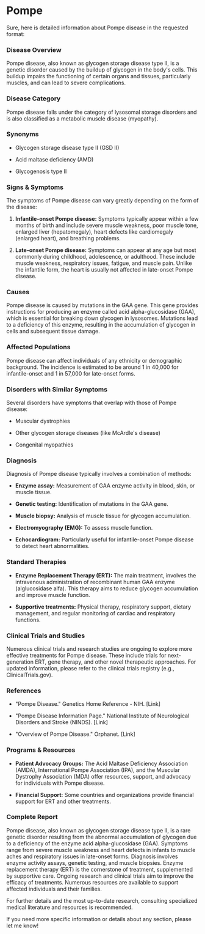 # Pompe
Sure, here is detailed information about Pompe disease in the requested format:

### Disease Overview
Pompe disease, also known as glycogen storage disease type II, is a genetic disorder caused by the buildup of glycogen in the body's cells. This buildup impairs the functioning of certain organs and tissues, particularly muscles, and can lead to severe complications.

### Disease Category
Pompe disease falls under the category of lysosomal storage disorders and is also classified as a metabolic muscle disease (myopathy).

### Synonyms
- Glycogen storage disease type II (GSD II)
- Acid maltase deficiency (AMD)
- Glycogenosis type II

### Signs & Symptoms
The symptoms of Pompe disease can vary greatly depending on the form of the disease:
1. **Infantile-onset Pompe disease:** Symptoms typically appear within a few months of birth and include severe muscle weakness, poor muscle tone, enlarged liver (hepatomegaly), heart defects like cardiomegaly (enlarged heart), and breathing problems.
2. **Late-onset Pompe disease:** Symptoms can appear at any age but most commonly during childhood, adolescence, or adulthood. These include muscle weakness, respiratory issues, fatigue, and muscle pain. Unlike the infantile form, the heart is usually not affected in late-onset Pompe disease.

### Causes
Pompe disease is caused by mutations in the GAA gene. This gene provides instructions for producing an enzyme called acid alpha-glucosidase (GAA), which is essential for breaking down glycogen in lysosomes. Mutations lead to a deficiency of this enzyme, resulting in the accumulation of glycogen in cells and subsequent tissue damage.

### Affected Populations
Pompe disease can affect individuals of any ethnicity or demographic background. The incidence is estimated to be around 1 in 40,000 for infantile-onset and 1 in 57,000 for late-onset forms.

### Disorders with Similar Symptoms
Several disorders have symptoms that overlap with those of Pompe disease:
- Muscular dystrophies
- Other glycogen storage diseases (like McArdle's disease)
- Congenital myopathies

### Diagnosis
Diagnosis of Pompe disease typically involves a combination of methods:
- **Enzyme assay:** Measurement of GAA enzyme activity in blood, skin, or muscle tissue.
- **Genetic testing:** Identification of mutations in the GAA gene.
- **Muscle biopsy:** Analysis of muscle tissue for glycogen accumulation.
- **Electromyography (EMG):** To assess muscle function.
- **Echocardiogram:** Particularly useful for infantile-onset Pompe disease to detect heart abnormalities.

### Standard Therapies
- **Enzyme Replacement Therapy (ERT):** The main treatment, involves the intravenous administration of recombinant human GAA enzyme (alglucosidase alfa). This therapy aims to reduce glycogen accumulation and improve muscle function.
- **Supportive treatments:** Physical therapy, respiratory support, dietary management, and regular monitoring of cardiac and respiratory functions.

### Clinical Trials and Studies
Numerous clinical trials and research studies are ongoing to explore more effective treatments for Pompe disease. These include trials for next-generation ERT, gene therapy, and other novel therapeutic approaches. For updated information, please refer to the clinical trials registry (e.g., ClinicalTrials.gov).

### References
- "Pompe Disease." Genetics Home Reference - NIH. [Link]
- "Pompe Disease Information Page." National Institute of Neurological Disorders and Stroke (NINDS). [Link]
- "Overview of Pompe Disease." Orphanet. [Link]

### Programs & Resources
- **Patient Advocacy Groups:** The Acid Maltase Deficiency Association (AMDA), International Pompe Association (IPA), and the Muscular Dystrophy Association (MDA) offer resources, support, and advocacy for individuals with Pompe disease.
- **Financial Support:** Some countries and organizations provide financial support for ERT and other treatments.

### Complete Report
Pompe disease, also known as glycogen storage disease type II, is a rare genetic disorder resulting from the abnormal accumulation of glycogen due to a deficiency of the enzyme acid alpha-glucosidase (GAA). Symptoms range from severe muscle weakness and heart defects in infants to muscle aches and respiratory issues in late-onset forms. Diagnosis involves enzyme activity assays, genetic testing, and muscle biopsies. Enzyme replacement therapy (ERT) is the cornerstone of treatment, supplemented by supportive care. Ongoing research and clinical trials aim to improve the efficacy of treatments. Numerous resources are available to support affected individuals and their families.

For further details and the most up-to-date research, consulting specialized medical literature and resources is recommended.

If you need more specific information or details about any section, please let me know!
